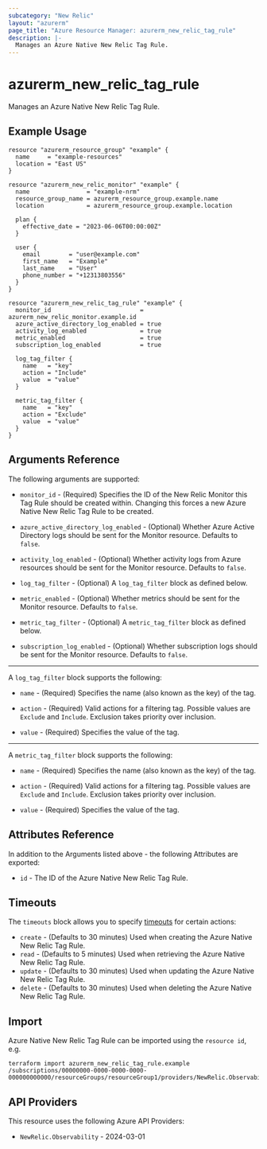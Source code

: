 ```yaml
---
subcategory: "New Relic"
layout: "azurerm"
page_title: "Azure Resource Manager: azurerm_new_relic_tag_rule"
description: |-
  Manages an Azure Native New Relic Tag Rule.
---
```


# azurerm_new_relic_tag_rule

Manages an Azure Native New Relic Tag Rule.

## Example Usage

```hcl
resource "azurerm_resource_group" "example" {
  name     = "example-resources"
  location = "East US"
}

resource "azurerm_new_relic_monitor" "example" {
  name                = "example-nrm"
  resource_group_name = azurerm_resource_group.example.name
  location            = azurerm_resource_group.example.location

  plan {
    effective_date = "2023-06-06T00:00:00Z"
  }

  user {
    email        = "user@example.com"
    first_name   = "Example"
    last_name    = "User"
    phone_number = "+12313803556"
  }
}

resource "azurerm_new_relic_tag_rule" "example" {
  monitor_id                         = azurerm_new_relic_monitor.example.id
  azure_active_directory_log_enabled = true
  activity_log_enabled               = true
  metric_enabled                     = true
  subscription_log_enabled           = true

  log_tag_filter {
    name   = "key"
    action = "Include"
    value  = "value"
  }

  metric_tag_filter {
    name   = "key"
    action = "Exclude"
    value  = "value"
  }
}
```

## Arguments Reference

The following arguments are supported:

* `monitor_id` - (Required) Specifies the ID of the New Relic Monitor this Tag Rule should be created within. Changing this forces a new Azure Native New Relic Tag Rule to be created.

* `azure_active_directory_log_enabled` - (Optional) Whether Azure Active Directory logs should be sent for the Monitor resource. Defaults to `false`.

* `activity_log_enabled` - (Optional) Whether activity logs from Azure resources should be sent for the Monitor resource. Defaults to `false`.

* `log_tag_filter` - (Optional) A `log_tag_filter` block as defined below.

* `metric_enabled` - (Optional) Whether metrics should be sent for the Monitor resource. Defaults to `false`.

* `metric_tag_filter` - (Optional) A `metric_tag_filter` block as defined below.

* `subscription_log_enabled` - (Optional) Whether subscription logs should be sent for the Monitor resource. Defaults to `false`.

---

A `log_tag_filter` block supports the following:

* `name` - (Required) Specifies the name (also known as the key) of the tag.

* `action` - (Required) Valid actions for a filtering tag. Possible values are `Exclude` and `Include`. Exclusion takes priority over inclusion.

* `value` - (Required) Specifies the value of the tag.

---

A `metric_tag_filter` block supports the following:

* `name` - (Required) Specifies the name (also known as the key) of the tag.

* `action` - (Required) Valid actions for a filtering tag. Possible values are `Exclude` and `Include`. Exclusion takes priority over inclusion.

* `value` - (Required) Specifies the value of the tag.

## Attributes Reference

In addition to the Arguments listed above - the following Attributes are exported:

* `id` - The ID of the Azure Native New Relic Tag Rule.

## Timeouts

The `timeouts` block allows you to specify [timeouts](https://developer.hashicorp.com/terraform/language/resources/configure#define-operation-timeouts) for certain actions:

* `create` - (Defaults to 30 minutes) Used when creating the Azure Native New Relic Tag Rule.
* `read` - (Defaults to 5 minutes) Used when retrieving the Azure Native New Relic Tag Rule.
* `update` - (Defaults to 30 minutes) Used when updating the Azure Native New Relic Tag Rule.
* `delete` - (Defaults to 30 minutes) Used when deleting the Azure Native New Relic Tag Rule.

## Import

Azure Native New Relic Tag Rule can be imported using the `resource id`, e.g.

```shell
terraform import azurerm_new_relic_tag_rule.example /subscriptions/00000000-0000-0000-0000-000000000000/resourceGroups/resourceGroup1/providers/NewRelic.Observability/monitors/monitor1/tagRules/ruleSet1
```

## API Providers
<!-- This section is generated, changes will be overwritten -->
This resource uses the following Azure API Providers:

* `NewRelic.Observability` - 2024-03-01
